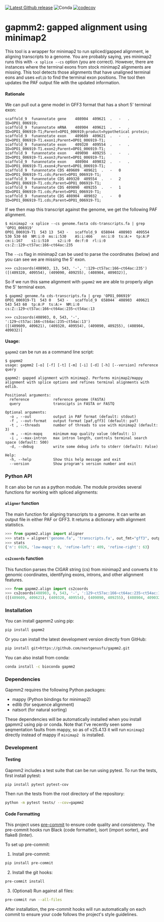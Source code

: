 [![Latest Github release](https://img.shields.io/github/release/nextgenusfs/gapmm2.svg)](https://github.com/nextgenusfs/gapmm2/releases/latest)
![Conda](https://img.shields.io/conda/dn/bioconda/gapmm2)
[![codecov](https://codecov.io/gh/nextgenusfs/gapmm2/graph/badge.svg?token=THI1LXFFNX)](https://codecov.io/gh/nextgenusfs/gapmm2)

# gapmm2: gapped alignment using minimap2

This tool is a wrapper for minimap2 to run spliced/gapped alignment, ie aligning transcripts to a genome.   You are probably saying, yes minimap2 runs this with `-x splice --cs` option (you are correct).  However, there are instances where the terminal exons from stock minimap2 alignments are missing. This tool detects those alignments that have unaligned terminal eons and uses `edlib` to find the terminal exon positions. The tool then updates the PAF output file with the updated information.

#### Rationale

We can pull out a gene model in GFF3 format that has a short 5' terminal exon:

```
scaffold_9	funannotate	gene	408904	409621	.	-	.	ID=OPO1_006919;
scaffold_9	funannotate	mRNA	408904	409621	.	-	.	ID=OPO1_006919-T1;Parent=OPO1_006919;product=hypothetical protein;
scaffold_9	funannotate	exon	409609	409621	.	-	.	ID=OPO1_006919-T1.exon1;Parent=OPO1_006919-T1;
scaffold_9	funannotate	exon	409320	409554	.	-	.	ID=OPO1_006919-T1.exon2;Parent=OPO1_006919-T1;
scaffold_9	funannotate	exon	409090	409255	.	-	.	ID=OPO1_006919-T1.exon3;Parent=OPO1_006919-T1;
scaffold_9	funannotate	exon	408904	409032	.	-	.	ID=OPO1_006919-T1.exon4;Parent=OPO1_006919-T1;
scaffold_9	funannotate	CDS	409609	409621	.	-	0	ID=OPO1_006919-T1.cds;Parent=OPO1_006919-T1;
scaffold_9	funannotate	CDS	409320	409554	.	-	2	ID=OPO1_006919-T1.cds;Parent=OPO1_006919-T1;
scaffold_9	funannotate	CDS	409090	409255	.	-	1	ID=OPO1_006919-T1.cds;Parent=OPO1_006919-T1;
scaffold_9	funannotate	CDS	408904	409032	.	-	0	ID=OPO1_006919-T1.cds;Parent=OPO1_006919-T1;
```

If we then map this transcript against the genome, we get the following PAF alignment.

```
$ minimap2 -x splice --cs genome.fasta cds-transcripts.fa | grep 'OPO1_006919'
OPO1_006919-T1	543	13	543	-	scaffold_9	658044	408903	409554	530	530	60	NM:i:0	ms:i:530	AS:i:466	nn:i:0	ts:A:+	tp:A:P	cm:i:167	s1:i:510	s2:i:0	de:f:0	rl:i:0	cs:Z::129~ct57ac:166~ct64ac:235
```

The `--cs` flag in minimap2 can be used to parse the coordinates (below) and you can see we are missing the 5' exon.

```
>>> cs2coords(408903, 13, 543, '-', ':129~ct57ac:166~ct64ac:235')
([(409320, 409554), (409090, 409255), (408904, 409032)],
```

So if we run this same alignment with `gapmm2` we are able to properly align the 5' terminal exon.

```
$ gapmm2 genome.fa cds-transcripts.fa | grep 'OPO1_006919'
OPO1_006919-T1	543	0	543	-	scaffold_9	658044	408903	409621	543	543	60	tp:A:P	ts:A:+	NM:i:0	cs:Z::129~ct57ac:166~ct64ac:235~ct54ac:13
```

```
>>> cs2coords(408903, 0, 543, '-', ':129~ct57ac:166~ct64ac:235~ct54ac:13')
([(409609, 409621), (409320, 409554), (409090, 409255), (408904, 409032)]
```



#### Usage:

`gapmm2` can be run as a command line script:

```
$ gapmm2
usage: gapmm2 [-o] [-f] [-t] [-m] [-i] [-d] [-h] [--version] reference query

gapmm2: gapped alignment with minimap2. Performs minimap2/mappy alignment with splice options and refines terminal alignments with edlib.

Positional arguments:
  reference           reference genome (FASTA)
  query               transcipts in FASTA or FASTQ

Optional arguments:
  -o , --out          output in PAF format (default: stdout)
  -f , --out-format   output format [paf,gff3] (default: paf)
  -t , --threads      number of threads to use with minimap2 (default: 3)
  -m , --min-mapq     minimum map quality value (default: 1)
  -i , --max-intron   max intron length, controls terminal search space (default: 500)
  -d, --debug         write some debug info to stderr (default: False)

Help:
  -h, --help          Show this help message and exit
  --version           Show program's version number and exit
```



### Python API

It can also be run as a python module. The module provides several functions for working with spliced alignments:

#### `aligner` function

The main function for aligning transcripts to a genome. It can write an output file in either PAF or GFF3. It returns a dictionary with alignment statistics.

```python
>>> from gapmm2.align import aligner
>>> stats = aligner('genome.fa', 'transcripts.fa', out_fmt="gff3", output="output.gff3")
>>> stats
{'n': 6926, 'low-mapq': 0, 'refine-left': 409, 'refine-right': 63}
```

#### `cs2coords` function

This function parses the CIGAR string (cs) from minimap2 and converts it to genomic coordinates, identifying exons, introns, and other alignment features.

```python
>>> from gapmm2.align import cs2coords
>>> cs2coords(408903, 0, 543, '-', ':129~ct57ac:166~ct64ac:235~ct54ac:13')
([(409609, 409621), (409320, 409554), (409090, 409255), (408904, 409032)], [(0, 13), (13, 248), (248, 414), (414, 543)], 0, 0, True)
```


### Installation

You can install gapmm2 using pip:

```bash
pip install gapmm2
```

Or you can install the latest development version directly from GitHub:

```bash
pip install git+https://github.com/nextgenusfs/gapmm2.git
```

You can also install from conda:

```bash
conda install -c bioconda gapmm2
```

### Dependencies

Gapmm2 requires the following Python packages:

- mappy (Python bindings for minimap2)
- edlib (for sequence alignment)
- natsort (for natural sorting)

These dependencies will be automatically installed when you install gapmm2 using pip or conda. Note that I've recently seen some seqmentation faults from mappy, so as of v25.4.13 it will run `minimap2` directly instead of mappy if `minimap2 ` is installed.

### Development

#### Testing

Gapmm2 includes a test suite that can be run using pytest. To run the tests, first install pytest:

```bash
pip install pytest pytest-cov
```

Then run the tests from the root directory of the repository:

```bash
python -m pytest tests/ --cov=gapmm2
```

#### Code Formatting

This project uses [pre-commit](https://pre-commit.com/) to ensure code quality and consistency. The pre-commit hooks run Black (code formatter), isort (import sorter), and flake8 (linter).

To set up pre-commit:

1. Install pre-commit:

```bash
pip install pre-commit
```

2. Install the git hooks:

```bash
pre-commit install
```

3. (Optional) Run against all files:

```bash
pre-commit run --all-files
```

After installation, the pre-commit hooks will run automatically on each commit to ensure your code follows the project's style guidelines.

